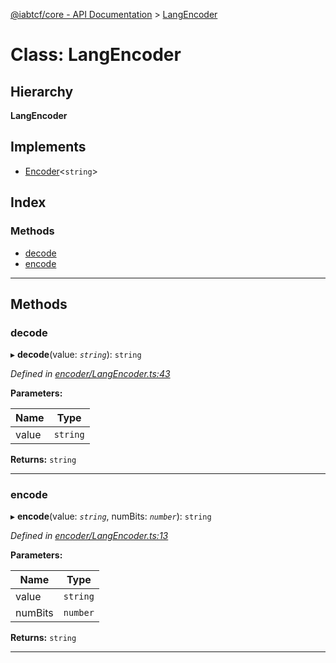 [@iabtcf/core - API Documentation](../README.md) > [LangEncoder](../classes/langencoder.md)

# Class: LangEncoder

## Hierarchy

**LangEncoder**

## Implements

* [Encoder](../interfaces/encoder.md)<`string`>

## Index

### Methods

* [decode](langencoder.md#decode)
* [encode](langencoder.md#encode)

---

## Methods

<a id="decode"></a>

###  decode

▸ **decode**(value: *`string`*): `string`

*Defined in [encoder/LangEncoder.ts:43](https://github.com/chrispaterson/iabtcf-es/blob/bc68839/modules/core/src/encoder/LangEncoder.ts#L43)*

**Parameters:**

| Name | Type |
| ------ | ------ |
| value | `string` |

**Returns:** `string`

___
<a id="encode"></a>

###  encode

▸ **encode**(value: *`string`*, numBits: *`number`*): `string`

*Defined in [encoder/LangEncoder.ts:13](https://github.com/chrispaterson/iabtcf-es/blob/bc68839/modules/core/src/encoder/LangEncoder.ts#L13)*

**Parameters:**

| Name | Type |
| ------ | ------ |
| value | `string` |
| numBits | `number` |

**Returns:** `string`

___

